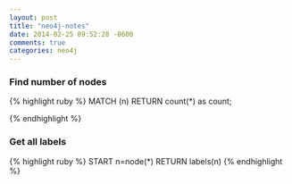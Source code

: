 ```yaml
---
layout: post
title: "neo4j-notes"
date: 2014-02-25 09:52:28 -0600
comments: true
categories: neo4j
---
```


### Find number of nodes

{% highlight ruby %}
MATCH (n)
RETURN count(*)
as count;

{% endhighlight %}

### Get all labels

{% highlight ruby %}
START n=node(*) RETURN labels(n)
{% endhighlight %}

